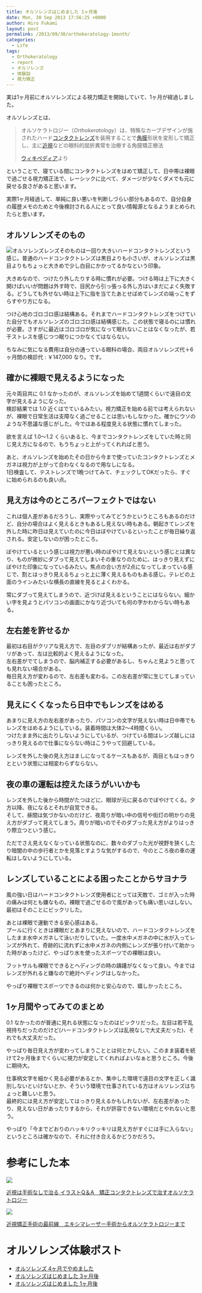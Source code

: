 ```yaml
---
title: オルソレンズはじめました 1ヶ月後
date: Mon, 30 Sep 2013 17:56:25 +0000
author: Hiro Fukami
layout: post
permalink: /2013/09/30/orthokeratology-1month/
categories:
  - Life
tags:
  - Orthokeratology
  - report
  - オルソレンズ
  - 体験談
  - 視力矯正
---
```

実は1ヶ月前にオルソレンズによる視力矯正を開始していて、1ヶ月が経過しました。

オルソレンズとは、

> オルソケラトロジー（*Orthokeratology*）は、特殊なカーブデザインが施されたハード[コンタクトレンズ][1]を装用することで[角膜][2]形状を変形して矯正し、主に[近視][3]などの眼科的屈折異常を治療する角膜矯正療法
> 
> <a href="http://ja.wikipedia.org/wiki/オルソケラトロジー" target="_blank">ウィキペディア</a>より

ということで、寝ている間にコンタクトレンズをはめて矯正して、日中帯は裸眼で過ごせる視力矯正法で、レーシックに比べて、ダメージが少なくダメでも元に戻せる良さがあると思います。

実際1ヶ月経過して、単純に良い悪いを判断しづらい部分もあるので、自分自身の履歴メモのためと今後検討される人にとって良い情報源となるようまとめられたらと思います。

## オルソレンズそのもの

<img class="alignleft" alt="オルソレンズ" src="http://www.onoeye.com/HCL3.jpg?resize=307%2C230" data-recalc-dims="1" />レンズそのものは一回り大きいハードコンタクトレンズという感じ。普通のハードコンタクトレンズは黒目よりも小さいが、オルソレンズは黒目よりもちょっと大きめで少し白目にかかってるかなという印象。

大きめなので、つけたり外したりする時に慣れが必要。つける時は上下に大きく開けばいいが問題は外す時で、目尻から引っ張っる外し方はいまだによく失敗する。どうしても外せない時は上下に指を当てたあとせばめてレンズの端っこをずらすやり方になる。

つけ心地のゴロゴロ感は結構ある。それまでハードコンタクトレンズをつけていた自分でもオルソレンズのゴロゴロ感は結構感じた。この状態で寝るのには慣れが必要。さすがに最近はゴロゴロが気になって眠れないことはなくなったが、若干ストレスを感じつつ眠りにつかなくてはならない。

ちなみに気になる費用は自分の通っている眼科の場合、両目オルソレンズ代＋6ヶ月間の検診代 : ￥147,000 なり。です。

## 確かに裸眼で見えるようになった

元々両目共に 0.1 なかったのが、オルソレンズを始めて1週間くらいで遠目の文字が見えるようになった。  
検診結果では 1.0 近くはでているみたい。視力矯正を始める前では考えられないが、裸眼で日常生活は支障なく過ごせることは思いもしなかった。確かにウソのような不思議な感じがした。今ではある程度見える状態に慣れてしまった。

欲を言えば 1.0〜1.2 くらいあると、今までコンタクトレンズをしていた時と同じ見え方になるので、もうちょっと上がってくれればと思う。

あと、オルソレンズを始めたその日から今まで使っていたコンタクトレンズとメガネは視力が上がって合わなくなるので用なしになる。  
1日検査して、テストレンズで1晩つけてみて、チェックしてOKだったら、すぐに始められるのも良い点。  
<!--more-->

## 見え方は今のところパーフェクトではない

これは個人差があるだろうし、実際やってみてどうかというところもあるのだけど、自分の場合はよく見えるときもあるし見えない時もある。朝起きてレンズを外した時に昨日は見えていたのに今日はぼやけているといったことが毎日繰り返される。安定しないのが困ったところ。

ぼやけているという感じは視力が悪い時のぼやけて見えないという感じとは異なり、ものが微妙にダブって見えてしまいその重なりのために、はっきり見えずにぼやけた印象になっているみたい。焦点の合い方が2点になってしまっている感じで、割とはっきり見えるちょっと上に薄く見えるものもある感じ。テレビの上面のラインみたいな横長の直線を見るとよくわかる。

常にダブって見えてしまうので、近づけば見えるということにはならない。細かい字を見ようとパソコンの画面にかなり近づいても何の字かわからない時もある。

## 左右差を許せるか

最初は右目がクリアな見え方で、左目のダブリが結構あったが、最近は右がダブリがあって、左は比較的よく見えるようになった。  
左右差がでてしまうので、脳内補正する必要があるし、ちゃんと見ようと思っても見れない場合がある。  
毎日見え方が変わるので、左右差も変わる。この左右差が常に生じてしまっていることも困ったところ。

## 見えにくくなったら日中でもレンズをはめる

あまりに見え方の左右差があったり、パソコンの文字が見えない時は日中帯でもレンズをはめるようにしている。装着時間は大体2〜4時間くらい。  
つけたまま外に出たりしないようにしているが、つけている間はレンズ越しにはっきり見えるので仕事にならない時はこうやって回避している。

レンズを外した後の見え方はましになってるケースもあるが、両目ともはっきりとという状態には相変わらずならない。

## 夜の車の運転は控えたほうがいいかも

レンズを外した後から時間がたつほどに、眼球が元に戻るのでぼやけてくる。夕方以降、夜になるとそれが自覚できる。  
そして、昼間は気づかないのだけど、夜周りが暗い中の信号や街灯の明かりの見え方がダブって見えてしまう。周りが暗いのでそのダブった見え方がよりはっきり際立つという感じ。

ただでさえ見えなくなっている状態なのに、数々のダブった光が視野を狭くしたり暗闇の中の歩行者とかを見落とすような気がするので、今のところ夜の車の運転はしないようにしている。

## レンズしていることによる困ったことからサヨナラ

風の強い日はハードコンタクトレンズ使用者にとっては天敵で、ゴミが入った時の痛みは何とも嫌なもの。裸眼で過ごせるので風があっても痛い思いはしない。最初はそのことにビックリした。

あとは裸眼で運動できる安心感はある。  
プールに行くときは裸眼だとあまりに見えないので、ハードコンタクトレンズをしたまま水中メガネして泳いだりしていた。一度水中メガネの中に水が入ってレンズが外れて、奇跡的に流れずに水中メガネの内側にレンズが張り付いて助かった時があったけど、やっぱり水を使ったスポーツでの裸眼は良い。

フットサルも裸眼でできるとヘディングの時の躊躇がなくなって良い。今まではレンズが外れると嫌なので絶対ヘディングはしなかった。

やっぱり裸眼でスポーツできるのは何かと安心なので、嬉しかったところ。

## 1ヶ月間やってみてのまとめ

0.1 なかったのが普通に見れる状態になったのはビックリだった。左目は若干乱視持ちだったのだけど(ハードコンタクトレンズは乱視なしで大丈夫だった)、それでも大丈夫だった。

やっぱり毎日見え方が変わってしまうこととは何とかしたい。このまま装着を続けて2ヶ月後までくらいに視力が安定してくれればよいなぁと思うところ。今後に期待大。

仕事柄文字を細かく見る必要があるとか、集中した環境で遠目の文字を正しく識別しないといけないとか、そういう環境で仕事されている方はオルソレンズはちょっと難しいと思う。  
最終的には見え方が安定してはっきり見えるかもしれないが、左右差があったり、見えない日があったりするから、それが許容できない環境だとやれないと思う。

やっぱり「今までどおりのハッキリクッキリは見え方がすぐには手に入らない」というところは確かなので、それに付き合えるかどうかだろう。

# 参考にした本

<a href="http://hb.afl.rakuten.co.jp/hgc/13bbf91d.7599be4d.13bbf91e.a3b36144/?pc=http%3a%2f%2fitem.rakuten.co.jp%2fbookfan%2fbk-490074798x%2f%3fscid%3daf_link_img&amp;m=http%3a%2f%2fm.rakuten.co.jp%2fbookfan%2fi%2f10859204%2f" target="_blank"><img src ="http://hbb.afl.rakuten.co.jp/hgb/?pc=http%3a%2f%2fthumbnail.image.rakuten.co.jp%2f%400_mall%2fbookfan%2fcabinet%2f00391%2fbk490074798x.jpg%3f_ex%3d300x300&amp;m=http%3a%2f%2fthumbnail.image.rakuten.co.jp%2f%400_mall%2fbookfan%2fcabinet%2f00391%2fbk490074798x.jpg%3f_ex%3d80x80" border="0"></a>

<a href="http://hb.afl.rakuten.co.jp/hgc/13bbf91d.7599be4d.13bbf91e.a3b36144/?pc=http%3a%2f%2fitem.rakuten.co.jp%2fbookfan%2fbk-490074798x%2f%3fscid%3daf_link_txt&amp;m=http%3a%2f%2fm.rakuten.co.jp%2fbookfan%2fi%2f10859204%2f" target="_blank">近視は手術なしで治る イラストQ＆A　矯正コンタクトレンズで治すオルソケラトロジー</a>

<a href="http://hb.afl.rakuten.co.jp/hgc/13bbf91d.7599be4d.13bbf91e.a3b36144/?pc=http%3a%2f%2fitem.rakuten.co.jp%2fbookfan%2fbk-4877513396%2f%3fscid%3daf_link_img&amp;m=http%3a%2f%2fm.rakuten.co.jp%2fbookfan%2fi%2f10278300%2f" target="_blank"><img src ="http://hbb.afl.rakuten.co.jp/hgb/?pc=http%3a%2f%2fthumbnail.image.rakuten.co.jp%2f%400_mall%2fbookfan%2fcabinet%2f00121%2fbk4877513396.jpg%3f_ex%3d300x300&amp;m=http%3a%2f%2fthumbnail.image.rakuten.co.jp%2f%400_mall%2fbookfan%2fcabinet%2f00121%2fbk4877513396.jpg%3f_ex%3d80x80" border="0"></a>

<a href="http://hb.afl.rakuten.co.jp/hgc/13bbf91d.7599be4d.13bbf91e.a3b36144/?pc=http%3a%2f%2fitem.rakuten.co.jp%2fbookfan%2fbk-4877513396%2f%3fscid%3daf_link_txt&amp;m=http%3a%2f%2fm.rakuten.co.jp%2fbookfan%2fi%2f10278300%2f" target="_blank">近視矯正手術の最前線　エキシマレーザー手術からオルソケラトロジーまで</a>

# オルソレンズ体験ポスト

* [オルソレンズ 4ヶ月でやめました](/2013/12/30/orthokeratology-stop/)
* [オルソレンズはじめました 3ヶ月後](/2013/12/08/orthokeratology-3month/)
* [オルソレンズはじめました 1ヶ月後](/2013/09/30/orthokeratology-1month/)

 [1]: http://ja.wikipedia.org/wiki/%E3%82%B3%E3%83%B3%E3%82%BF%E3%82%AF%E3%83%88%E3%83%AC%E3%83%B3%E3%82%BA "コンタクトレンズ"
 [2]: http://ja.wikipedia.org/wiki/%E8%A7%92%E8%86%9C "角膜"
 [3]: http://ja.wikipedia.org/wiki/%E8%BF%91%E8%A6%96 "近視"